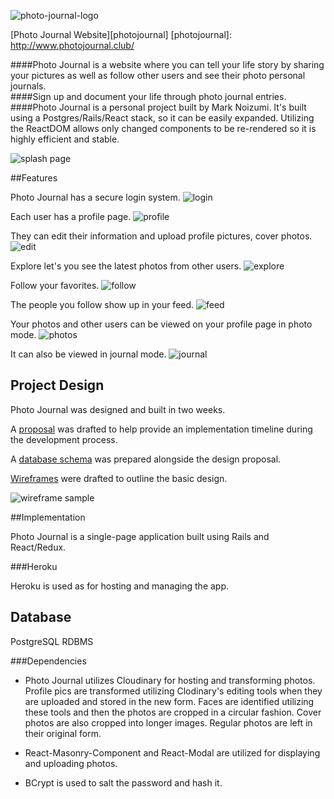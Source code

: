 ![photo-journal-logo]

[Photo Journal Website][photojournal]
[photojournal]: http://www.photojournal.club/

####Photo Journal is a website where you can tell your life story by sharing your pictures as well as follow other users and see their photo personal journals.  
####Sign up and document your life through photo journal entries.  
####Photo Journal is a personal project built by Mark Noizumi.  It's built using a Postgres/Rails/React stack, so it can be easily expanded.  Utilizing the ReactDOM allows only changed components to be re-rendered so it is highly efficient and stable.  

![splash page]

##Features

Photo Journal has a secure login system.
![login]

Each user has a profile page.
![profile]

They can edit their information and upload profile pictures, cover photos.
![edit]

Explore let's you see the latest photos from other users.
![explore]

Follow your favorites.
![follow]

The people you follow show up in your feed.
![feed]

Your photos and other users can be viewed on your profile page in photo mode.
![photos]

It can also be viewed in journal mode.
![journal]


## Project Design

Photo Journal was designed and built in two weeks.

A [proposal][proposal] was drafted to help provide an implementation timeline during the development process.

A [database schema][schema] was prepared alongside the design proposal.

[Wireframes][wireframes] were drafted to outline the basic design.  

![wireframe sample]


##Implementation

Photo Journal is a single-page application built using Rails and React/Redux.  

###Heroku

Heroku is used as for hosting and managing the app.  

## Database

PostgreSQL RDBMS

###Dependencies
- Photo Journal utilizes Cloudinary for hosting and transforming photos.  Profile pics are transformed utilizing Clodinary's editing tools when they are uploaded and stored in the new form. Faces are identified utilizing these tools and then the photos are cropped in a circular fashion.  Cover photos are also cropped into longer images.  Regular photos are left in their original form.  

- React-Masonry-Component and React-Modal are utilized for displaying and uploading photos.  

- BCrypt is used to salt the password and hash it.  



[photo-journal-logo]: http://res.cloudinary.com/dseky3p5e/image/upload/v1484119573/v8_c5rdfy.png
[splash page]: ./docs/images/Splash.png "Photo Journal splash page"
[login]: ./docs/images/login.png
[profile]: ./docs/images/profile.png
[edit]: ./docs/images/edit.png
[explore]: ./docs/images/explore.png
[follow]: ./docs/images/follow.png
[feed]: ./docs/images/feed.png
[photos]: ./docs/images/photos.png
[journal]: ./docs/images/journal.png
[proposal]: ./docs/README.md
[schema]: ./docs/schema.md
[wireframes]: ./docs/wireframes
[wireframe sample]: ./docs/wireframes/Splash.png
